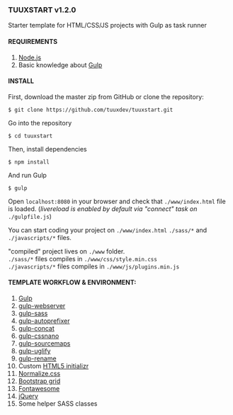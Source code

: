 ### TUUXSTART v1.2.0 ###

Starter template for HTML/CSS/JS projects with Gulp as task runner

#### REQUIREMENTS ####

1. [Node.js](https://nodejs.org/en/download/)
2. Basic knowledge about [Gulp](http://gulpjs.com/)

#### INSTALL ####

First, download the master zip from GitHub or clone the repository:
````
$ git clone https://github.com/tuuxdev/tuuxstart.git
````
Go into the repository
````
$ cd tuuxstart
````
Then, install dependencies
````
$ npm install
````
And run Gulp
````
$ gulp
````

Open `localhost:8080` in your browser and check that `./www/index.html` file is loaded. (*livereload is enabled by default via "*connect*" task on* `./gulpfile.js`)

You can start coding your project on `./www/index.html` `./sass/*` and `./javascripts/*` files.  

"compiled" project lives on `./www` folder.
<br>`./sass/*` files compiles in `./www/css/style.min.css`
<br>`./javascripts/*` files compiles in `./www/js/plugins.min.js`

#### TEMPLATE WORKFLOW & ENVIRONMENT: ####

1. [Gulp](http://gulpjs.com/)
2. [gulp-webserver](https://www.npmjs.com/package/gulp-webserver)
3. [gulp-sass](https://www.npmjs.com/package/gulp-sass)
4. [gulp-autoprefixer](https://www.npmjs.com/package/gulp-autoprefixer)
5. [gulp-concat](https://www.npmjs.com/package/gulp-concat)
6. [gulp-cssnano](https://www.npmjs.com/package/gulp-cssnano)
7. [gulp-sourcemaps](https://www.npmjs.com/package/gulp-sourcemaps)
8. [gulp-uglify](https://www.npmjs.com/package/gulp-uglify)
9. [gulp-rename](https://www.npmjs.com/package/gulp-rename)
10. Custom [HTML5 initializr](http://www.initializr.com/) 
11. [Normalize.css](https://necolas.github.io/normalize.css/Normalize.css)
12. [Bootstrap grid](http://getbootstrap.com/css/#grid)
13. [Fontawesome](http://fontawesome.io/)
14. [jQuery](https://jquery.com/)
14. Some helper SASS classes

